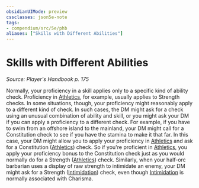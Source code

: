 ```yaml
---
obsidianUIMode: preview
cssclasses: json5e-note
tags:
- compendium/src/5e/phb
aliases: ["Skills with Different Abilities"]
---
```

# Skills with Different Abilities
*Source: Player's Handbook p. 175* 

Normally, your proficiency in a skill applies only to a specific kind of ability check. Proficiency in [Athletics](5E2014官方资源/规则/skills.md#Athletics), for example, usually applies to Strength checks. In some situations, though, your proficiency might reasonably apply to a different kind of check. In such cases, the DM might ask for a check using an unusual combination of ability and skill, or you might ask your DM if you can apply a proficiency to a different check. For example, if you have to swim from an offshore island to the mainland, your DM might call for a Constitution check to see if you have the stamina to make it that far. In this case, your DM might allow you to apply your proficiency in [Athletics](5E2014官方资源/规则/skills.md#Athletics) and ask for a Constitution ([Athletics](5E2014官方资源/规则/skills.md#Athletics)) check. So if you're proficient in [Athletics](5E2014官方资源/规则/skills.md#Athletics), you apply your proficiency bonus to the Constitution check just as you would normally do for a Strength ([Athletics](5E2014官方资源/规则/skills.md#Athletics)) check. Similarly, when your half-orc barbarian uses a display of raw strength to intimidate an enemy, your DM might ask for a Strength ([Intimidation](5E2014官方资源/规则/skills.md#Intimidation)) check, even though [Intimidation](5E2014官方资源/规则/skills.md#Intimidation) is normally associated with Charisma.